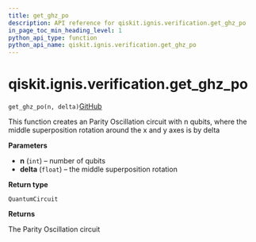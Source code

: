 ```yaml
---
title: get_ghz_po
description: API reference for qiskit.ignis.verification.get_ghz_po
in_page_toc_min_heading_level: 1
python_api_type: function
python_api_name: qiskit.ignis.verification.get_ghz_po
---
```


# qiskit.ignis.verification.get\_ghz\_po

<span id="qiskit.ignis.verification.get_ghz_po" />

`get_ghz_po(n, delta)`[GitHub](https://github.com/qiskit-community/qiskit-ignis/tree/stable/0.7/qiskit/ignis/verification/entanglement/linear.py "view source code")

This function creates an Parity Oscillation circuit with n qubits, where the middle superposition rotation around the x and y axes is by delta

**Parameters**

*   **n** (`int`) – number of qubits
*   **delta** (`float`) – the middle superposition rotation

**Return type**

`QuantumCircuit`

**Returns**

The Parity Oscillation circuit

